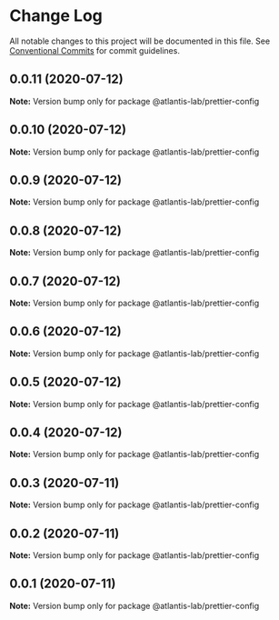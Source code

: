 # Change Log

All notable changes to this project will be documented in this file.
See [Conventional Commits](https://conventionalcommits.org) for commit guidelines.

## 0.0.11 (2020-07-12)

**Note:** Version bump only for package @atlantis-lab/prettier-config





## 0.0.10 (2020-07-12)

**Note:** Version bump only for package @atlantis-lab/prettier-config





## 0.0.9 (2020-07-12)

**Note:** Version bump only for package @atlantis-lab/prettier-config





## 0.0.8 (2020-07-12)

**Note:** Version bump only for package @atlantis-lab/prettier-config





## 0.0.7 (2020-07-12)

**Note:** Version bump only for package @atlantis-lab/prettier-config





## 0.0.6 (2020-07-12)

**Note:** Version bump only for package @atlantis-lab/prettier-config





## 0.0.5 (2020-07-12)

**Note:** Version bump only for package @atlantis-lab/prettier-config





## 0.0.4 (2020-07-12)

**Note:** Version bump only for package @atlantis-lab/prettier-config





## 0.0.3 (2020-07-11)

**Note:** Version bump only for package @atlantis-lab/prettier-config





## 0.0.2 (2020-07-11)

**Note:** Version bump only for package @atlantis-lab/prettier-config





## 0.0.1 (2020-07-11)

**Note:** Version bump only for package @atlantis-lab/prettier-config
